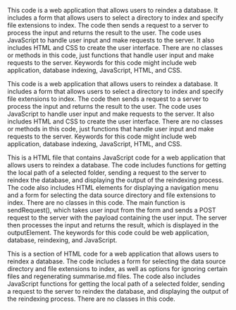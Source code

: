 This code is a web application that allows users to reindex a database. It includes a form that allows users to select a directory to index and specify file extensions to index. The code then sends a request to a server to process the input and returns the result to the user. The code uses JavaScript to handle user input and make requests to the server. It also includes HTML and CSS to create the user interface. There are no classes or methods in this code, just functions that handle user input and make requests to the server. Keywords for this code might include web application, database indexing, JavaScript, HTML, and CSS.

This code is a web application that allows users to reindex a database. It includes a form that allows users to select a directory to index and specify file extensions to index. The code then sends a request to a server to process the input and returns the result to the user. The code uses JavaScript to handle user input and make requests to the server. It also includes HTML and CSS to create the user interface. There are no classes or methods in this code, just functions that handle user input and make requests to the server. Keywords for this code might include web application, database indexing, JavaScript, HTML, and CSS.

This is a HTML file that contains JavaScript code for a web application that allows users to reindex a database. The code includes functions for getting the local path of a selected folder, sending a request to the server to reindex the database, and displaying the output of the reindexing process. The code also includes HTML elements for displaying a navigation menu and a form for selecting the data source directory and file extensions to index. There are no classes in this code. The main function is sendRequest(), which takes user input from the form and sends a POST request to the server with the payload containing the user input. The server then processes the input and returns the result, which is displayed in the outputElement. The keywords for this code could be web application, database, reindexing, and JavaScript.

This is a section of HTML code for a web application that allows users to reindex a database. The code includes a form for selecting the data source directory and file extensions to index, as well as options for ignoring certain files and regenerating summarise.md files. The code also includes JavaScript functions for getting the local path of a selected folder, sending a request to the server to reindex the database, and displaying the output of the reindexing process. There are no classes in this code.

